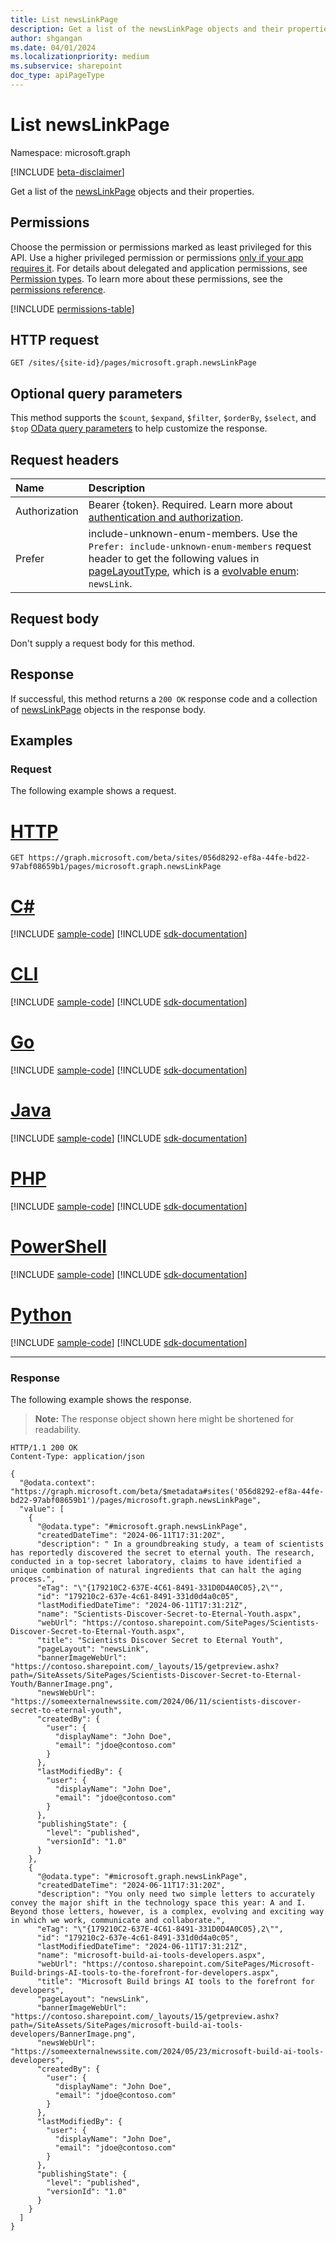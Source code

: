```yaml
---
title: List newsLinkPage
description: Get a list of the newsLinkPage objects and their properties.
author: shgangan
ms.date: 04/01/2024
ms.localizationpriority: medium
ms.subservice: sharepoint
doc_type: apiPageType
---
```


# List newsLinkPage

Namespace: microsoft.graph

[!INCLUDE [beta-disclaimer](../../includes/beta-disclaimer.md)]

Get a list of the [newsLinkPage](../resources/newslinkpage.md) objects and their properties.

## Permissions

Choose the permission or permissions marked as least privileged for this API. Use a higher privileged permission or permissions [only if your app requires it](/graph/permissions-overview#best-practices-for-using-microsoft-graph-permissions). For details about delegated and application permissions, see [Permission types](/graph/permissions-overview#permission-types). To learn more about these permissions, see the [permissions reference](/graph/permissions-reference).

<!-- { "blockType": "permissions", "name": "newslinkpage_list" } -->
[!INCLUDE [permissions-table](../includes/permissions/newslinkpage-list-permissions.md)]

## HTTP request

<!-- {
  "blockType": "ignored"
}
-->
```http
GET /sites/{site-id}/pages/microsoft.graph.newsLinkPage
```

## Optional query parameters

This method supports the `$count`, `$expand`, `$filter`, `$orderBy`, `$select`, and `$top` [OData query parameters](/graph/query-parameters) to help customize the response.

## Request headers

|Name|Description|
|:---|:---|
|Authorization|Bearer {token}. Required. Learn more about [authentication and authorization](/graph/auth/auth-concepts).|
|Prefer | include-unknown-enum-members. Use the `Prefer: include-unknown-enum-members` request header to get the following values in [pageLayoutType](../resources/basesitepage.md#pagelayouttype-values), which is a [evolvable enum](/graph/best-practices-concept#handling-future-members-in-evolvable-enumerations): `newsLink`. |

## Request body

Don't supply a request body for this method.

## Response

If successful, this method returns a `200 OK` response code and a collection of [newsLinkPage](../resources/newslinkpage.md) objects in the response body.

## Examples

### Request

The following example shows a request.
# [HTTP](#tab/http)
<!-- {
  "blockType": "request",
  "name": "list_newslinkpage"
}
-->
``` http
GET https://graph.microsoft.com/beta/sites/056d8292-ef8a-44fe-bd22-97abf08659b1/pages/microsoft.graph.newsLinkPage
```

# [C#](#tab/csharp)
[!INCLUDE [sample-code](../includes/snippets/csharp/list-newslinkpage-csharp-snippets.md)]
[!INCLUDE [sdk-documentation](../includes/snippets/snippets-sdk-documentation-link.md)]

# [CLI](#tab/cli)
[!INCLUDE [sample-code](../includes/snippets/cli/list-newslinkpage-cli-snippets.md)]
[!INCLUDE [sdk-documentation](../includes/snippets/snippets-sdk-documentation-link.md)]

# [Go](#tab/go)
[!INCLUDE [sample-code](../includes/snippets/go/list-newslinkpage-go-snippets.md)]
[!INCLUDE [sdk-documentation](../includes/snippets/snippets-sdk-documentation-link.md)]

# [Java](#tab/java)
[!INCLUDE [sample-code](../includes/snippets/java/list-newslinkpage-java-snippets.md)]
[!INCLUDE [sdk-documentation](../includes/snippets/snippets-sdk-documentation-link.md)]

# [PHP](#tab/php)
[!INCLUDE [sample-code](../includes/snippets/php/list-newslinkpage-php-snippets.md)]
[!INCLUDE [sdk-documentation](../includes/snippets/snippets-sdk-documentation-link.md)]

# [PowerShell](#tab/powershell)
[!INCLUDE [sample-code](../includes/snippets/powershell/list-newslinkpage-powershell-snippets.md)]
[!INCLUDE [sdk-documentation](../includes/snippets/snippets-sdk-documentation-link.md)]

# [Python](#tab/python)
[!INCLUDE [sample-code](../includes/snippets/python/list-newslinkpage-python-snippets.md)]
[!INCLUDE [sdk-documentation](../includes/snippets/snippets-sdk-documentation-link.md)]

---

### Response

The following example shows the response.
>**Note:** The response object shown here might be shortened for readability.
<!-- {
  "blockType": "response",
  "truncated": true,
  "@odata.type": "Collection(microsoft.graph.newsLinkPage)"
}
-->
``` http
HTTP/1.1 200 OK
Content-Type: application/json

{
  "@odata.context": "https://graph.microsoft.com/beta/$metadata#sites('056d8292-ef8a-44fe-bd22-97abf08659b1')/pages/microsoft.graph.newsLinkPage",
  "value": [
    {
      "@odata.type": "#microsoft.graph.newsLinkPage",
      "createdDateTime": "2024-06-11T17:31:20Z",
      "description": " In a groundbreaking study, a team of scientists has reportedly discovered the secret to eternal youth. The research, conducted in a top-secret laboratory, claims to have identified a unique combination of natural ingredients that can halt the aging process.",
      "eTag": "\"{179210C2-637E-4C61-8491-331D0D4A0C05},2\"",
      "id": "179210c2-637e-4c61-8491-331d0d4a0c05",
      "lastModifiedDateTime": "2024-06-11T17:31:21Z",
      "name": "Scientists-Discover-Secret-to-Eternal-Youth.aspx",
      "webUrl": "https://contoso.sharepoint.com/SitePages/Scientists-Discover-Secret-to-Eternal-Youth.aspx",
      "title": "Scientists Discover Secret to Eternal Youth",
      "pageLayout": "newsLink",
      "bannerImageWebUrl": "https://contoso.sharepoint.com/_layouts/15/getpreview.ashx?path=/SiteAssets/SitePages/Scientists-Discover-Secret-to-Eternal-Youth/BannerImage.png",
      "newsWebUrl": "https://someexternalnewssite.com/2024/06/11/scientists-discover-secret-to-eternal-youth",
      "createdBy": {
        "user": {
          "displayName": "John Doe",
          "email": "jdoe@contoso.com"
        }
      },
      "lastModifiedBy": {
        "user": {
          "displayName": "John Doe",
          "email": "jdoe@contoso.com"
        }
      },
      "publishingState": {
        "level": "published",
        "versionId": "1.0"
      }
    },
    {
      "@odata.type": "#microsoft.graph.newsLinkPage",
      "createdDateTime": "2024-06-11T17:31:20Z",
      "description": "You only need two simple letters to accurately convey the major shift in the technology space this year: A and I. Beyond those letters, however, is a complex, evolving and exciting way in which we work, communicate and collaborate.",
      "eTag": "\"{179210C2-637E-4C61-8491-331D0D4A0C05},2\"",
      "id": "179210c2-637e-4c61-8491-331d0d4a0c05",
      "lastModifiedDateTime": "2024-06-11T17:31:21Z",
      "name": "microsoft-build-ai-tools-developers.aspx",
      "webUrl": "https://contoso.sharepoint.com/SitePages/Microsoft-Build-brings-AI-tools-to-the-forefront-for-developers.aspx",
      "title": "Microsoft Build brings AI tools to the forefront for developers",
      "pageLayout": "newsLink",
      "bannerImageWebUrl": "https://contoso.sharepoint.com/_layouts/15/getpreview.ashx?path=/SiteAssets/SitePages/microsoft-build-ai-tools-developers/BannerImage.png",
      "newsWebUrl": "https://someexternalnewssite.com/2024/05/23/microsoft-build-ai-tools-developers",
      "createdBy": {
        "user": {
          "displayName": "John Doe",
          "email": "jdoe@contoso.com"
        }
      },
      "lastModifiedBy": {
        "user": {
          "displayName": "John Doe",
          "email": "jdoe@contoso.com"
        }
      },
      "publishingState": {
        "level": "published",
        "versionId": "1.0"
      }
    }
  ]
}
```

